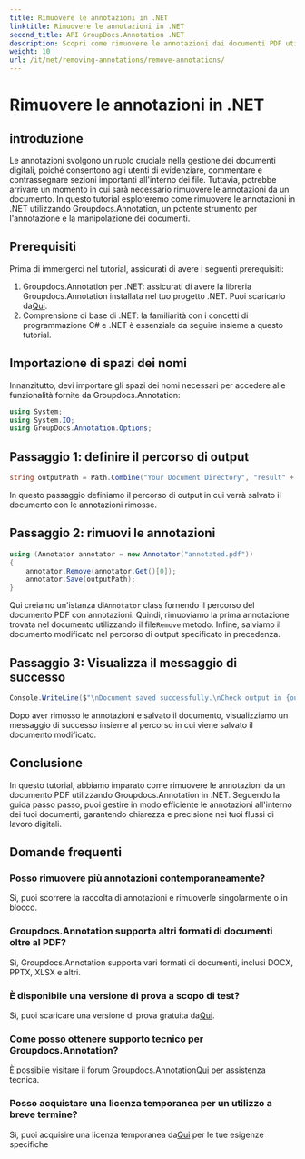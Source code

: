 ```yaml
---
title: Rimuovere le annotazioni in .NET
linktitle: Rimuovere le annotazioni in .NET
second_title: API GroupDocs.Annotation .NET
description: Scopri come rimuovere le annotazioni dai documenti PDF utilizzando Groupdocs.Annotation in .NET. Semplifica il processo di gestione dei documenti digitali.
weight: 10
url: /it/net/removing-annotations/remove-annotations/
---
```


# Rimuovere le annotazioni in .NET

## introduzione
Le annotazioni svolgono un ruolo cruciale nella gestione dei documenti digitali, poiché consentono agli utenti di evidenziare, commentare e contrassegnare sezioni importanti all'interno dei file. Tuttavia, potrebbe arrivare un momento in cui sarà necessario rimuovere le annotazioni da un documento. In questo tutorial esploreremo come rimuovere le annotazioni in .NET utilizzando Groupdocs.Annotation, un potente strumento per l'annotazione e la manipolazione dei documenti.
## Prerequisiti
Prima di immergerci nel tutorial, assicurati di avere i seguenti prerequisiti:
1.  Groupdocs.Annotation per .NET: assicurati di avere la libreria Groupdocs.Annotation installata nel tuo progetto .NET. Puoi scaricarlo da[Qui](https://releases.groupdocs.com/annotation/net/).
2. Comprensione di base di .NET: la familiarità con i concetti di programmazione C# e .NET è essenziale da seguire insieme a questo tutorial.

## Importazione di spazi dei nomi
Innanzitutto, devi importare gli spazi dei nomi necessari per accedere alle funzionalità fornite da Groupdocs.Annotation:
```csharp
using System;
using System.IO;
using GroupDocs.Annotation.Options;
```
## Passaggio 1: definire il percorso di output
```csharp
string outputPath = Path.Combine("Your Document Directory", "result" + Path.GetExtension("input.pdf"));
```
In questo passaggio definiamo il percorso di output in cui verrà salvato il documento con le annotazioni rimosse.
## Passaggio 2: rimuovi le annotazioni
```csharp
using (Annotator annotator = new Annotator("annotated.pdf"))
{
    annotator.Remove(annotator.Get()[0]);
    annotator.Save(outputPath);
}
```
 Qui creiamo un'istanza di`Annotator` class fornendo il percorso del documento PDF con annotazioni. Quindi, rimuoviamo la prima annotazione trovata nel documento utilizzando il file`Remove` metodo. Infine, salviamo il documento modificato nel percorso di output specificato in precedenza.
## Passaggio 3: Visualizza il messaggio di successo
```csharp
Console.WriteLine($"\nDocument saved successfully.\nCheck output in {outputPath}.");
```
Dopo aver rimosso le annotazioni e salvato il documento, visualizziamo un messaggio di successo insieme al percorso in cui viene salvato il documento modificato.

## Conclusione
In questo tutorial, abbiamo imparato come rimuovere le annotazioni da un documento PDF utilizzando Groupdocs.Annotation in .NET. Seguendo la guida passo passo, puoi gestire in modo efficiente le annotazioni all'interno dei tuoi documenti, garantendo chiarezza e precisione nei tuoi flussi di lavoro digitali.
## Domande frequenti
### Posso rimuovere più annotazioni contemporaneamente?
Sì, puoi scorrere la raccolta di annotazioni e rimuoverle singolarmente o in blocco.
### Groupdocs.Annotation supporta altri formati di documenti oltre al PDF?
Sì, Groupdocs.Annotation supporta vari formati di documenti, inclusi DOCX, PPTX, XLSX e altri.
### È disponibile una versione di prova a scopo di test?
 Sì, puoi scaricare una versione di prova gratuita da[Qui](https://releases.groupdocs.com/).
### Come posso ottenere supporto tecnico per Groupdocs.Annotation?
 È possibile visitare il forum Groupdocs.Annotation[Qui](https://forum.groupdocs.com/c/annotation/10) per assistenza tecnica.
### Posso acquistare una licenza temporanea per un utilizzo a breve termine?
 Sì, puoi acquisire una licenza temporanea da[Qui](https://purchase.groupdocs.com/temporary-license/) per le tue esigenze specifiche